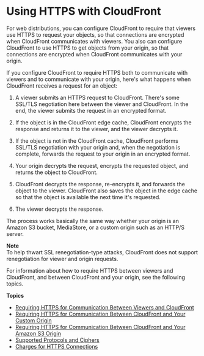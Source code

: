 # Using HTTPS with CloudFront<a name="using-https"></a>

For web distributions, you can configure CloudFront to require that viewers use HTTPS to request your objects, so that connections are encrypted when CloudFront communicates with viewers\. You also can configure CloudFront to use HTTPS to get objects from your origin, so that connections are encrypted when CloudFront communicates with your origin\.

If you configure CloudFront to require HTTPS both to communicate with viewers and to communicate with your origin, here's what happens when CloudFront receives a request for an object:

1. A viewer submits an HTTPS request to CloudFront\. There's some SSL/TLS negotiation here between the viewer and CloudFront\. In the end, the viewer submits the request in an encrypted format\.

1. If the object is in the CloudFront edge cache, CloudFront encrypts the response and returns it to the viewer, and the viewer decrypts it\.

1. If the object is not in the CloudFront cache, CloudFront performs SSL/TLS negotiation with your origin and, when the negotiation is complete, forwards the request to your origin in an encrypted format\.

1. Your origin decrypts the request, encrypts the requested object, and returns the object to CloudFront\.

1. CloudFront decrypts the response, re\-encrypts it, and forwards the object to the viewer\. CloudFront also saves the object in the edge cache so that the object is available the next time it's requested\.

1. The viewer decrypts the response\.

The process works basically the same way whether your origin is an Amazon S3 bucket, MediaStore, or a custom origin such as an HTTP/S server\.

**Note**  
To help thwart SSL renegotiation\-type attacks, CloudFront does not support renegotiation for viewer and origin requests\.

For information about how to require HTTPS between viewers and CloudFront, and between CloudFront and your origin, see the following topics\.

**Topics**
+ [Requiring HTTPS for Communication Between Viewers and CloudFront](using-https-viewers-to-cloudfront.md)
+ [Requiring HTTPS for Communication Between CloudFront and Your Custom Origin](using-https-cloudfront-to-custom-origin.md)
+ [Requiring HTTPS for Communication Between CloudFront and Your Amazon S3 Origin](using-https-cloudfront-to-s3-origin.md)
+ [Supported Protocols and Ciphers](secure-connections-supported-viewer-protocols-ciphers.md)
+ [Charges for HTTPS Connections](ChargesForHTTPSConnections.md)